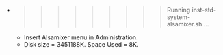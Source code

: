 * >>>>>>>>> Running inst-std-system-alsamixer.sh ...
  * Insert Alsamixer menu in Administration.
  * Disk size = 3451188K. Space Used = 8K.
